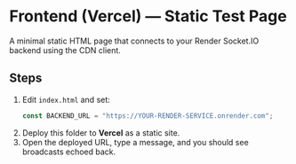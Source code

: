# Frontend (Vercel) — Static Test Page

A minimal static HTML page that connects to your Render Socket.IO backend using the CDN client.

## Steps
1. Edit `index.html` and set:
   ```js
   const BACKEND_URL = "https://YOUR-RENDER-SERVICE.onrender.com";
   ```
2. Deploy this folder to **Vercel** as a static site.
3. Open the deployed URL, type a message, and you should see broadcasts echoed back.

